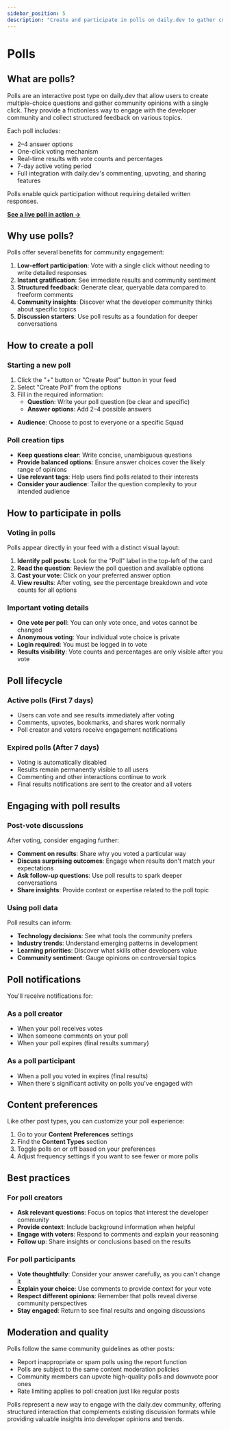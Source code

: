 ```yaml
---
sidebar_position: 5
description: "Create and participate in polls on daily.dev to gather community opinions and engage with quick, interactive questions."
---
```


# Polls

## What are polls?

Polls are an interactive post type on daily.dev that allow users to create multiple-choice questions and gather community opinions with a single click. They provide a frictionless way to engage with the developer community and collect structured feedback on various topics.

Each poll includes:
- 2–4 answer options
- One-click voting mechanism
- Real-time results with vote counts and percentages
- 7-day active voting period
- Full integration with daily.dev's commenting, upvoting, and sharing features

Polls enable quick participation without requiring detailed written responses.

**[See a live poll in action →](https://app.daily.dev/posts/can-you-guess-which-feature-we-just-shipped--cpg33xsvg)**

## Why use polls?

Polls offer several benefits for community engagement:

1. **Low-effort participation**: Vote with a single click without needing to write detailed responses
2. **Instant gratification**: See immediate results and community sentiment
3. **Structured feedback**: Generate clear, queryable data compared to freeform comments
4. **Community insights**: Discover what the developer community thinks about specific topics
5. **Discussion starters**: Use poll results as a foundation for deeper conversations

## How to create a poll

### Starting a new poll

1. Click the "+" button or "Create Post" button in your feed
2. Select "Create Poll" from the options
3. Fill in the required information:
   - **Question**: Write your poll question (be clear and specific)
   - **Answer options**: Add 2–4 possible answers
- **Audience**: Choose to post to everyone or a specific Squad

### Poll creation tips

- **Keep questions clear**: Write concise, unambiguous questions
- **Provide balanced options**: Ensure answer choices cover the likely range of opinions
- **Use relevant tags**: Help users find polls related to their interests
- **Consider your audience**: Tailor the question complexity to your intended audience

## How to participate in polls

### Voting in polls

Polls appear directly in your feed with a distinct visual layout:

1. **Identify poll posts**: Look for the "Poll" label in the top-left of the card
2. **Read the question**: Review the poll question and available options
3. **Cast your vote**: Click on your preferred answer option
4. **View results**: After voting, see the percentage breakdown and vote counts for all options

### Important voting details

- **One vote per poll**: You can only vote once, and votes cannot be changed
- **Anonymous voting**: Your individual vote choice is private
- **Login required**: You must be logged in to vote
- **Results visibility**: Vote counts and percentages are only visible after you vote

## Poll lifecycle

### Active polls (First 7 days)

- Users can vote and see results immediately after voting
- Comments, upvotes, bookmarks, and shares work normally
- Poll creator and voters receive engagement notifications

### Expired polls (After 7 days)

- Voting is automatically disabled
- Results remain permanently visible to all users
- Commenting and other interactions continue to work
- Final results notifications are sent to the creator and all voters

## Engaging with poll results

### Post-vote discussions

After voting, consider engaging further:

- **Comment on results**: Share why you voted a particular way
- **Discuss surprising outcomes**: Engage when results don't match your expectations
- **Ask follow-up questions**: Use poll results to spark deeper conversations
- **Share insights**: Provide context or expertise related to the poll topic

### Using poll data

Poll results can inform:
- **Technology decisions**: See what tools the community prefers
- **Industry trends**: Understand emerging patterns in development
- **Learning priorities**: Discover what skills other developers value
- **Community sentiment**: Gauge opinions on controversial topics

## Poll notifications

You'll receive notifications for:

### As a poll creator
- When your poll receives votes
- When someone comments on your poll
- When your poll expires (final results summary)

### As a poll participant
- When a poll you voted in expires (final results)
- When there's significant activity on polls you've engaged with

## Content preferences

Like other post types, you can customize your poll experience:

1. Go to your **Content Preferences** settings
2. Find the **Content Types** section
3. Toggle polls on or off based on your preferences
4. Adjust frequency settings if you want to see fewer or more polls

## Best practices

### For poll creators

- **Ask relevant questions**: Focus on topics that interest the developer community
- **Provide context**: Include background information when helpful
- **Engage with voters**: Respond to comments and explain your reasoning
- **Follow up**: Share insights or conclusions based on the results

### For poll participants

- **Vote thoughtfully**: Consider your answer carefully, as you can't change it
- **Explain your choice**: Use comments to provide context for your vote
- **Respect different opinions**: Remember that polls reveal diverse community perspectives
- **Stay engaged**: Return to see final results and ongoing discussions

## Moderation and quality

Polls follow the same community guidelines as other posts:

- Report inappropriate or spam polls using the report function
- Polls are subject to the same content moderation policies
- Community members can upvote high-quality polls and downvote poor ones
- Rate limiting applies to poll creation just like regular posts

Polls represent a new way to engage with the daily.dev community, offering structured interaction that complements existing discussion formats while providing valuable insights into developer opinions and trends.